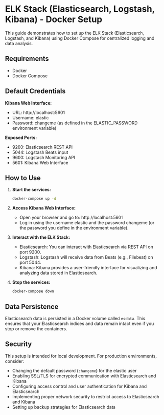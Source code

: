 # ELK Stack (Elasticsearch, Logstash, Kibana) - Docker Setup

This guide demonstrates how to set up the ELK Stack (Elasticsearch, Logstash, and Kibana) using Docker Compose for centralized logging and data analysis.

## Requirements

- Docker
- Docker Compose

## Default Credentials

**Kibana Web Interface:**
- URL: http://localhost:5601
- Username: elastic
- Password: changeme (as defined in the ELASTIC_PASSWORD environment variable)

**Exposed Ports:**
- 9200: Elasticsearch REST API
- 5044: Logstash Beats input
- 9600: Logstash Monitoring API
- 5601: Kibana Web Interface

## How to Use

1. **Start the services:**

   ```bash
   docker-compose up -d
   ```

2. **Access Kibana Web Interface:**

   - Open your browser and go to: http://localhost:5601
   - Log in using the username elastic and the password changeme (or the password you define in the environment variable).

3. **Interact with the ELK Stack:**

   - Elasticsearch: You can interact with Elasticsearch via REST API on port 9200.
   - Logstash: Logstash will receive data from Beats (e.g., Filebeat) on port 5044.
   - Kibana: Kibana provides a user-friendly interface for visualizing and analyzing data stored in Elasticsearch.

4. **Stop the services:**

   ```bash
   docker-compose down
   ```

## Data Persistence

Elasticsearch data is persisted in a Docker volume called `esdata`. This ensures that your Elasticsearch indices and data remain intact even if you stop or remove the containers.

## Security

This setup is intended for local development. For production environments, consider:

- Changing the default password (`changeme`) for the elastic user
- Enabling SSL/TLS for encrypted communication with Elasticsearch and Kibana
- Configuring access control and user authentication for Kibana and Elasticsearch
- Implementing proper network security to restrict access to Elasticsearch and Kibana
- Setting up backup strategies for Elasticsearch data